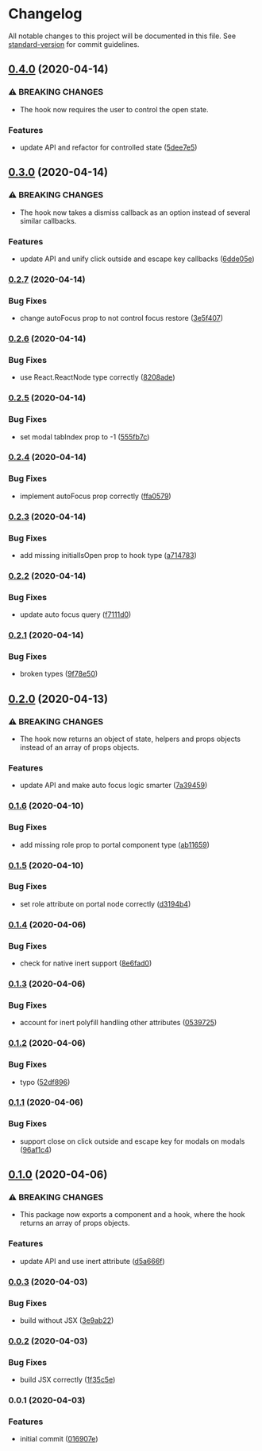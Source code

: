# Changelog

All notable changes to this project will be documented in this file. See [standard-version](https://github.com/conventional-changelog/standard-version) for commit guidelines.

## [0.4.0](https://github.com/therealparmesh/use-a11y-modal/compare/v0.3.0...v0.4.0) (2020-04-14)

### ⚠ BREAKING CHANGES

- The hook now requires the user to control the open state.

### Features

- update API and refactor for controlled state ([5dee7e5](https://github.com/therealparmesh/use-a11y-modal/commit/5dee7e55ad65c5374d8b513dfc539e3cd3df47f0))

## [0.3.0](https://github.com/therealparmesh/use-a11y-modal/compare/v0.2.7...v0.3.0) (2020-04-14)

### ⚠ BREAKING CHANGES

- The hook now takes a dismiss callback as an option instead of several similar callbacks.

### Features

- update API and unify click outside and escape key callbacks ([6dde05e](https://github.com/therealparmesh/use-a11y-modal/commit/6dde05e6944deb5bfb57355f34be8b60353e8ae2))

### [0.2.7](https://github.com/therealparmesh/use-a11y-modal/compare/v0.2.6...v0.2.7) (2020-04-14)

### Bug Fixes

- change autoFocus prop to not control focus restore ([3e5f407](https://github.com/therealparmesh/use-a11y-modal/commit/3e5f4072054aa1504d0d0a2b05e202d0c94624f2))

### [0.2.6](https://github.com/therealparmesh/use-a11y-modal/compare/v0.2.5...v0.2.6) (2020-04-14)

### Bug Fixes

- use React.ReactNode type correctly ([8208ade](https://github.com/therealparmesh/use-a11y-modal/commit/8208adeaff69056abb15e5c79ee78fcf8f8ad511))

### [0.2.5](https://github.com/therealparmesh/use-a11y-modal/compare/v0.2.4...v0.2.5) (2020-04-14)

### Bug Fixes

- set modal tabIndex prop to -1 ([555fb7c](https://github.com/therealparmesh/use-a11y-modal/commit/555fb7cc8f1c662a4d71f399e4c312409ba8fbaa))

### [0.2.4](https://github.com/therealparmesh/use-a11y-modal/compare/v0.2.3...v0.2.4) (2020-04-14)

### Bug Fixes

- implement autoFocus prop correctly ([ffa0579](https://github.com/therealparmesh/use-a11y-modal/commit/ffa05797b0a3e46dcbb1bbd72c69be54e205e019))

### [0.2.3](https://github.com/therealparmesh/use-a11y-modal/compare/v0.2.2...v0.2.3) (2020-04-14)

### Bug Fixes

- add missing initialIsOpen prop to hook type ([a714783](https://github.com/therealparmesh/use-a11y-modal/commit/a714783a431a7a8628fadd2b21182dd64777e077))

### [0.2.2](https://github.com/therealparmesh/use-a11y-modal/compare/v0.2.1...v0.2.2) (2020-04-14)

### Bug Fixes

- update auto focus query ([f7111d0](https://github.com/therealparmesh/use-a11y-modal/commit/f7111d06c8813f66d2709e18c60ad465990089f9))

### [0.2.1](https://github.com/therealparmesh/use-a11y-modal/compare/v0.2.0...v0.2.1) (2020-04-14)

### Bug Fixes

- broken types ([9f78e50](https://github.com/therealparmesh/use-a11y-modal/commit/9f78e5018a1a2fa1ecbc68b3c7727dba5cb9a763))

## [0.2.0](https://github.com/therealparmesh/use-a11y-modal/compare/v0.1.6...v0.2.0) (2020-04-13)

### ⚠ BREAKING CHANGES

- The hook now returns an object of state, helpers and props objects instead of an array of props objects.

### Features

- update API and make auto focus logic smarter ([7a39459](https://github.com/therealparmesh/use-a11y-modal/commit/7a39459a55e7b41d4540962569f4e47da3d0830f))

### [0.1.6](https://github.com/therealparmesh/use-a11y-modal/compare/v0.1.5...v0.1.6) (2020-04-10)

### Bug Fixes

- add missing role prop to portal component type ([ab11659](https://github.com/therealparmesh/use-a11y-modal/commit/ab11659edeaae068f7a9bbae225225fc0ea8c51b))

### [0.1.5](https://github.com/therealparmesh/use-a11y-modal/compare/v0.1.4...v0.1.5) (2020-04-10)

### Bug Fixes

- set role attribute on portal node correctly ([d3194b4](https://github.com/therealparmesh/use-a11y-modal/commit/d3194b44aba7d4008671f6b0f1fcef2911e6b235))

### [0.1.4](https://github.com/therealparmesh/use-a11y-modal/compare/v0.1.3...v0.1.4) (2020-04-06)

### Bug Fixes

- check for native inert support ([8e6fad0](https://github.com/therealparmesh/use-a11y-modal/commit/8e6fad069d2e64285e398b6d582a893c845aafbb))

### [0.1.3](https://github.com/therealparmesh/use-a11y-modal/compare/v0.1.2...v0.1.3) (2020-04-06)

### Bug Fixes

- account for inert polyfill handling other attributes ([0539725](https://github.com/therealparmesh/use-a11y-modal/commit/05397259c1aa2adb69893b65f0035341078922d0))

### [0.1.2](https://github.com/therealparmesh/use-a11y-modal/compare/v0.1.1...v0.1.2) (2020-04-06)

### Bug Fixes

- typo ([52df896](https://github.com/therealparmesh/use-a11y-modal/commit/52df896b20e482bc2fa187efad9bc7c05544f97a))

### [0.1.1](https://github.com/therealparmesh/use-a11y-modal/compare/v0.1.0...v0.1.1) (2020-04-06)

### Bug Fixes

- support close on click outside and escape key for modals on modals ([96af1c4](https://github.com/therealparmesh/use-a11y-modal/commit/96af1c48a307c5b0416981bff79bb6d13837b2ca))

## [0.1.0](https://github.com/therealparmesh/use-a11y-modal/compare/v0.0.3...v0.1.0) (2020-04-06)

### ⚠ BREAKING CHANGES

- This package now exports a component and a hook, where the hook returns an array of props objects.

### Features

- update API and use inert attribute ([d5a666f](https://github.com/therealparmesh/use-a11y-modal/commit/d5a666fc10fe8aa4b7dd0a2d8e4af58b07d6141c))

### [0.0.3](https://github.com/therealparmesh/use-a11y-modal/compare/v0.0.2...v0.0.3) (2020-04-03)

### Bug Fixes

- build without JSX ([3e9ab22](https://github.com/therealparmesh/use-a11y-modal/commit/3e9ab22823a5c7b2b0fb43f8b2eae2671c5ebed0))

### [0.0.2](https://github.com/therealparmesh/use-a11y-modal/compare/v0.0.1...v0.0.2) (2020-04-03)

### Bug Fixes

- build JSX correctly ([1f35c5e](https://github.com/therealparmesh/use-a11y-modal/commit/1f35c5e3bf682d7382cc09b53b0f101762890ecd))

### 0.0.1 (2020-04-03)

### Features

- initial commit ([016907e](https://github.com/therealparmesh/use-a11y-modal/commit/016907ee09ac150a0db5c7f2fe25b5890fd7e718))
